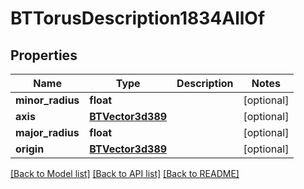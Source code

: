 # BTTorusDescription1834AllOf

## Properties
Name | Type | Description | Notes
------------ | ------------- | ------------- | -------------
**minor_radius** | **float** |  | [optional] 
**axis** | [**BTVector3d389**](BTVector3d389.md) |  | [optional] 
**major_radius** | **float** |  | [optional] 
**origin** | [**BTVector3d389**](BTVector3d389.md) |  | [optional] 

[[Back to Model list]](../README.md#documentation-for-models) [[Back to API list]](../README.md#documentation-for-api-endpoints) [[Back to README]](../README.md)


